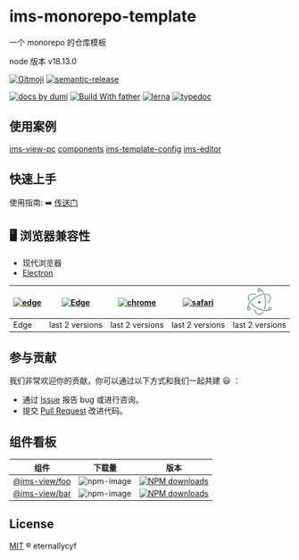 # ims-monorepo-template

一个 monorepo 的仓库模板

node 版本 v18.13.0

[![Gitmoji][gitmoji]][gitmoji-url] [![semantic-release][semantic-release]][semantic-release-repo]

[![ docs by dumi][dumi-url]](https://d.umijs.org/) [![Build With father][father-url]](https://github.com/umijs/father/) [![lerna](https://img.shields.io/badge/maintained%20with-lerna-cc00ff.svg)][lerna-url] [![typedoc](https://img.shields.io/badge/API%20by-typedoc-9600ff.svg)](https://typedoc.org/)

<!-- umi url -->

[lerna-url]: https://lernajs.io/
[dumi-url]: https://img.shields.io/badge/docs%20by-dumi-blue
[father-url]: https://img.shields.io/badge/build%20with-father-028fe4.svg

<!-- badage url -->

[gitmoji]: https://img.shields.io/badge/Gitmoji-%20😜%20😍-FFDD67.svg
[gitmoji-url]: https://gitmoji.carloscuesta.me/
[semantic-release]: https://img.shields.io/badge/%20%20%F0%9F%93%A6%F0%9F%9A%80-semantic--release-e10079.svg
[semantic-release-repo]: https://github.com/semantic-release/semantic-release

## 使用案例

[ims-view-pc](https://github.com/eternallycyf/ims-view-pc)
[components](https://github.com/eternallycyf/components)
[ims-template-config](https://github.com/eternallycyf/ims-template-config)
[ims-editor](https://github.com/eternallycyf/ims-editor)

## 快速上手

使用指南: ➡️ [传送门](https://ims-monorepo-template.vercel.app/guide)

## 🖥 浏览器兼容性

- 现代浏览器
- [Electron](https://www.electronjs.org/)

| [![edge](https://raw.githubusercontent.com/alrra/browser-logos/master/src/edge/edge_48x48.png)](http://godban.github.io/browsers-support-badges/) | [![Edge](https://raw.githubusercontent.com/alrra/browser-logos/master/src/firefox/firefox_48x48.png)](http://godban.github.io/browsers-support-badges/) | [![chrome](https://raw.githubusercontent.com/alrra/browser-logos/master/src/chrome/chrome_48x48.png)](http://godban.github.io/browsers-support-badges/) | [![safari](https://raw.githubusercontent.com/alrra/browser-logos/master/src/safari/safari_48x48.png)](http://godban.github.io/browsers-support-badges/) | [![electron_48x48](https://raw.githubusercontent.com/alrra/browser-logos/master/src/electron/electron_48x48.png)](http://godban.github.io/browsers-support-badges/) |
| ------------------------------------------------------------------------------------------------------------------------------------------------- | ------------------------------------------------------------------------------------------------------------------------------------------------------- | ------------------------------------------------------------------------------------------------------------------------------------------------------- | ------------------------------------------------------------------------------------------------------------------------------------------------------- | ------------------------------------------------------------------------------------------------------------------------------------------------------------------- |
| Edge                                                                                                                                              | last 2 versions                                                                                                                                         | last 2 versions                                                                                                                                         | last 2 versions                                                                                                                                         | last 2 versions                                                                                                                                                     |

## 参与贡献

我们非常欢迎你的贡献，你可以通过以下方式和我们一起共建 😃 ：

- 通过 [Issue](https://github.com/eternallycyf/ims-monorepo-template/issues) 报告 bug 或进行咨询。
- 提交 [Pull Request](https://github.com/eternallycyf/ims-monorepo-template/pulls) 改进代码。

## 组件看板

| 组件                                                         | 下载量                                                                                                     | 版本                                                                         |
| ------------------------------------------------------------ | ---------------------------------------------------------------------------------------------------------- | ---------------------------------------------------------------------------- |
| [@ims-view/foo](https://www.npmjs.com/package/@ims-view/foo) | ![npm-image](http://img.shields.io/npm/v/@ims-view/foo.svg?style=flat-square&color=deepgreen&label=latest) | [![NPM downloads][@ims-view/foo-download-image]][@ims-view/foo-download-url] |
| [@ims-view/bar](https://www.npmjs.com/package/@ims-view/bar) | ![npm-image](http://img.shields.io/npm/v/@ims-view/bar.svg?style=flat-square&color=deepgreen&label=latest) | [![NPM downloads][@ims-view/bar-download-image]][@ims-view/bar-download-url] |

[@ims-view/foo-download-url]: https://npmjs.org/package/@ims-view/foo
[@ims-view/foo-download-image]: https://img.shields.io/npm/dm/@ims-view/foo.svg?style=flat-square
[@ims-view/bar-download-url]: https://npmjs.org/package/@ims-view/bar
[@ims-view/bar-download-image]: https://img.shields.io/npm/dm/@ims-view/bar.svg?style=flat-square

## License

[MIT](./LICENSE) ® eternallycyf
